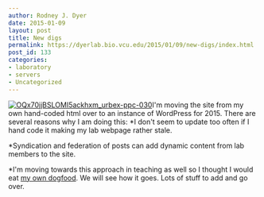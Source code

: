 ```yaml
---
author: Rodney J. Dyer
date: 2015-01-09
layout: post
title: New digs
permalink: https://dyerlab.bio.vcu.edu/2015/01/09/new-digs/index.html
post_id: 133
categories: 
- laboratory
- servers
- Uncategorized
---
```

[![OQx70jjBSLOMI5ackhxm_urbex-ppc-030](http://rampages.us/dyerlab/wp-content/uploads/sites/4831/2015/01/OQx70jjBSLOMI5ackhxm_urbex-ppc-030-300x200.jpg)](http://rampages.us/dyerlab/wp-content/uploads/sites/4831/2015/01/OQx70jjBSLOMI5ackhxm_urbex-ppc-030-e1420815682531.jpg)I'm moving the site from my own hand-coded html over to an instance of WordPress for 2015.  There are several reasons why I am doing this:
*I don't seem to update too often if I hand code it making my lab webpage rather stale.
    
*Syndication and federation of posts can add dynamic content from lab members to the site.
    
*I'm moving towards this approach in teaching as well so I thought I would eat 
[my own dogfood](http://en.wikipedia.org/wiki/Eating_your_own_dog_food).
We will see how it goes.  Lots of stuff to add and go over.
